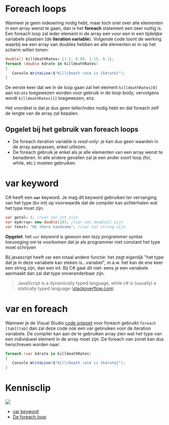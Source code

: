 # Foreach loops

Wanneer je geen indexering nodig hebt, maar toch snel over alle elementen in een array wenst te gaan, dan is het **foreach** statement een zeer nuttig is.
Een foreach loop zal ieder element in de array een voor een in een tijdelijke variabele plaatsen (de **iteration variable**).
Volgende code toont de werking waarbij we een array van doubles hebben en alle elementen er in op het scherm willen tonen:

```csharp
double[] killdeathRates= {1.2, 0.89, 3.15, 0.1};
foreach (double kdrate in killdeathRates)
{
   Console.WriteLine($"Kill/Death rate is {kdrate}");
}
```

De eerste keer dat we in de loop gaan zal het element ``killdeathRates[0]`` aan ``kdrate`` toegewezen worden voor gebruik in de loop-body, vervolgens wordt ``killdeathRates[1]`` toegewezen, enz.

Het voordeel is dat je dus geen teller/index nodig hebt en dat foreach zelf de lengte van de array zal bepalen.

## Opgelet bij het gebruik van foreach loops

* De foreach iteration variable is *read-only*: je kan dus geen waarden in de array aanpassen, enkel uitlezen.
* De foreach gebruik je enkel als je alle elementen van een array wenst te benaderen. In alle andere gevallen zal je een ander soort loop (for, while, etc.) moeten gebruiken.

# var keyword

C# heeft een **``var``** keyword. Je mag dit keyword gebruiken ter vervanging van het type (bv int) op voorwaarde dat de compiler kan achterhalen wat het type moet zijn.

```csharp
var getal= 5; //var zal int zijn
var myArray= new double[20]; //var zal double[] zijn
var tekst= "Hi there handsome"; //var zal string zijn
```

**Opgelet**: het ``var`` keyword is gewoon een *lazy programmer syntax toevoeging* om te voorkomen dat je als programmer niet constant het type moet schrijven

Bij javascript heeft var een totaal andere functie: het zegt eigenlijk "het type dat je in deze variabele kan steken is...variabel", m.a.w. het kan de ene  keer een string zijn, dan een int. Bij C# gaat dit niet: eens je een variabele aanmaakt dan zal dat type onveranderbaar zijn.

> JavaScript is a dynamically typed language, while c# is (usually) a statically typed language ([stackoverflow.com](https://stackoverflow.com/questions/8457813/difference-between-the-implementation-of-var-in-javascript-and-c-sharp))

# var en foreach

Wanneer je de Visual Studio [code snippet](https://msdn.microsoft.com/en-us/library/z41h7fat.aspx) voor foreach gebruikt ``foreach [tab][tab]`` dan zal deze code ook een var gebruiken voor de iteration variabele. De compiler kan aan de te gebruiken array zien wat het type van een individueel element in de array moet zijn.
De foreach van zonet kan dus herschreven worden naar:

```csharp
foreach (var kdrate in killdeathRates)
{
   Console.WriteLine($"Kill/Death rate is {kdrate}");
}
```

# Kennisclip
![](../assets/infoclip.png)
* [var keyword](https://ap.cloud.panopto.eu/Panopto/Pages/Viewer.aspx?id=8ba39f71-889e-4e48-9f3b-ab750087d034)
* [De foreach loop](https://ap.cloud.panopto.eu/Panopto/Pages/Viewer.aspx?id=e268b0f3-5226-4279-a69c-ab7500892031)
